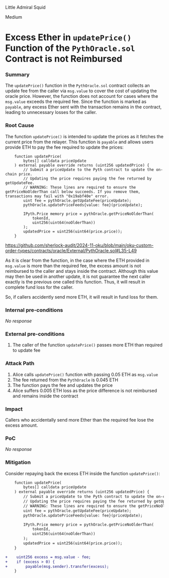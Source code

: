 Little Admiral Squid

Medium

# Excess Ether in `updatePrice()` Function of the `PythOracle.sol` Contract is not Reimbursed

### Summary

The `updatePrice()` function in the `PythOracle.sol` contract collects an update fee from the caller via `msg.value` to cover the cost of updating the oracle price. However, the function does not account for cases where the `msg.value` exceeds the required fee. Since the function is marked as `payable`, any excess Ether sent with the transaction remains in the contract, leading to unnecessary losses for the caller.

### Root Cause

The function `updatePrice()` is intended to update the prices as it fetches the current price from the relayer. This function is `payable` and allows users provide ETH to pay the fee required to update the prices:

```Solidity
    function updatePrice(
        bytes[] calldata priceUpdate
    ) external payable override returns (uint256 updatedPrice) {
        // Submit a priceUpdate to the Pyth contract to update the on-chain price.
        // Updating the price requires paying the fee returned by getUpdateFee.
        // WARNING: These lines are required to ensure the getPriceNoOlderThan call below succeeds. If you remove them, transactions may fail with "0x19abf40e" error.
        uint fee = pythOracle.getUpdateFee(priceUpdate);
        pythOracle.updatePriceFeeds{value: fee}(priceUpdate);

        IPyth.Price memory price = pythOracle.getPriceNoOlderThan(
            tokenId,
            uint256(uint64(noOlderThan))
        );
        updatedPrice = uint256(uint64(price.price));
    }
```
https://github.com/sherlock-audit/2024-11-oku/blob/main/oku-custom-order-types/contracts/oracle/External/PythOracle.sol#L35-L49

As it is clear from the function, in the case where the ETH provided in `msg.value` is more than the required fee, the excess amount is not reimbursed to the caller and stays inside the contract. Although this value may then be used in another update, it is not guarantee the next caller exactly is the previous one called this function. Thus, it will result in complete fund loss for the caller.

So, if callers accidently send more ETH, it will result in fund loss for them.

### Internal pre-conditions

_No response_

### External pre-conditions

1. The caller of the function `updatePrice()` passes more ETH than required to update fee

### Attack Path

1. Alice calls `updatePrice()` function with passing 0.05 ETH as `msg.value`
2. The fee returned from the `PythOracle` is 0.045 ETH
3. The function pays the fee and updates the price
4. Alice suffers 0.005 ETH loss as the price difference is not reimbursed and remains inside the contract

### Impact

Callers who accidentally send more Ether than the required fee lose the excess amount.

### PoC

_No response_

### Mitigation

Consider repaying back the excess ETH inside the function `updatePrice()`:

```diff
    function updatePrice(
        bytes[] calldata priceUpdate
    ) external payable override returns (uint256 updatedPrice) {
        // Submit a priceUpdate to the Pyth contract to update the on-chain price.
        // Updating the price requires paying the fee returned by getUpdateFee.
        // WARNING: These lines are required to ensure the getPriceNoOlderThan call below succeeds. If you remove them, transactions may fail with "0x19abf40e" error.
        uint fee = pythOracle.getUpdateFee(priceUpdate);
        pythOracle.updatePriceFeeds{value: fee}(priceUpdate);

        IPyth.Price memory price = pythOracle.getPriceNoOlderThan(
            tokenId,
            uint256(uint64(noOlderThan))
        );
        updatedPrice = uint256(uint64(price.price));
    }

+    uint256 excess = msg.value - fee;
+    if (excess > 0) {
+        payable(msg.sender).transfer(excess);
    }
```